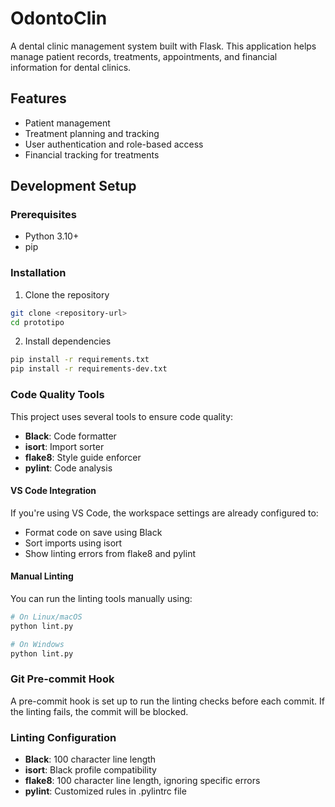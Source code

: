 # OdontoClin

A dental clinic management system built with Flask. This application helps manage patient records, treatments, appointments, and financial information for dental clinics.

## Features

- Patient management
- Treatment planning and tracking
- User authentication and role-based access
- Financial tracking for treatments

## Development Setup

### Prerequisites
- Python 3.10+
- pip

### Installation

1. Clone the repository
```bash
git clone <repository-url>
cd prototipo
```

2. Install dependencies
```bash
pip install -r requirements.txt
pip install -r requirements-dev.txt
```

### Code Quality Tools

This project uses several tools to ensure code quality:

- **Black**: Code formatter
- **isort**: Import sorter
- **flake8**: Style guide enforcer
- **pylint**: Code analysis

#### VS Code Integration

If you're using VS Code, the workspace settings are already configured to:
- Format code on save using Black
- Sort imports using isort
- Show linting errors from flake8 and pylint

#### Manual Linting

You can run the linting tools manually using:

```bash
# On Linux/macOS
python lint.py

# On Windows
python lint.py
```

### Git Pre-commit Hook

A pre-commit hook is set up to run the linting checks before each commit. If the linting fails, the commit will be blocked.

### Linting Configuration

- **Black**: 100 character line length
- **isort**: Black profile compatibility
- **flake8**: 100 character line length, ignoring specific errors
- **pylint**: Customized rules in .pylintrc file
